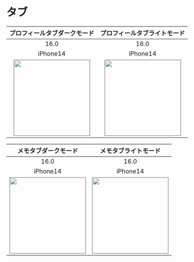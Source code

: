 # タブ

|プロフィールタブダークモード|プロフィールタブライトモード|
|:---:|:---:|
|16.0|16.0|
|iPhone14|iPhone14|
|<img src='../TestSnapshot/ReferenceImages_64/タブ/testTabBarController_プロフィールタブ_ダークモード_iPhone_16_0_390x844@3x.png' width='200' style='border: 1px solid #999' />|<img src='../TestSnapshot/ReferenceImages_64/タブ/testTabBarController_プロフィールタブ_ライトモード_iPhone_16_0_390x844@3x.png' width='200' style='border: 1px solid #999' />|

|メモタブダークモード|メモタブライトモード|
|:---:|:---:|
|16.0|16.0|
|iPhone14|iPhone14|
|<img src='../TestSnapshot/ReferenceImages_64/タブ/testTabBarController_メモタブ_ダークモード_iPhone_16_0_390x844@3x.png' width='200' style='border: 1px solid #999' />|<img src='../TestSnapshot/ReferenceImages_64/タブ/testTabBarController_メモタブ_ライトモード_iPhone_16_0_390x844@3x.png' width='200' style='border: 1px solid #999' />|

